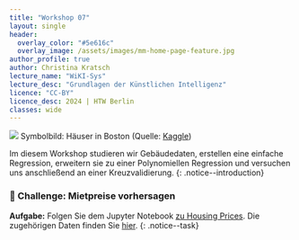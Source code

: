 ```yaml
---
title: "Workshop 07"
layout: single
header:
  overlay_color: "#5e616c"
  overlay_image: /assets/images/mm-home-page-feature.jpg
author_profile: true
author: Christina Kratsch
lecture_name: "WiKI-Sys"
lecture_desc: "Grundlagen der Künstlichen Intelligenz"
licence: "CC-BY"
licence_desc: 2024 | HTW Berlin 
classes: wide
---
```


![](https://th.bing.com/th/id/OIP.Ba0UERSFWJqEP07z8W1wBgAAAA?rs=1&pid=ImgDetMain)
Symbolbild: Häuser in Boston (Quelle: [Kaggle](https://www.kaggle.com/datasets/yasserh/housing-prices-dataset))

Im diesem Workshop studieren wir Gebäudedaten, erstellen eine einfache Regression, erweitern sie zu einer Polynomiellen Regression und versuchen uns anschließend an einer Kreuzvalidierung.
{: .notice--introduction}

### 🚀 Challenge: Mietpreise vorhersagen

**Aufgabe:** Folgen Sie dem Jupyter Notebook [zu Housing Prices](./LinReg%20with%20CrossVal.ipynb). Die zugehörigen Daten finden Sie [hier](./data/Housing.csv).
{: .notice--task} 
